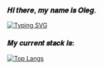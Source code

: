 ### 𝑯𝒊 𝒕𝒉𝒆𝒓𝒆, 𝒎𝒚 𝒏𝒂𝒎𝒆 𝒊𝒔 𝑶𝒍𝒆𝒈.
[![Typing SVG](https://readme-typing-svg.herokuapp.com?font=Fira+Code&weight=600&size=22&duration=2000&pause=2000&color=8E0CF7&background=FF1E1E00&width=435&lines=Vue.js+Front-end+Developer)](https://git.io/typing-svg)
### 𝑴𝒚 𝒄𝒖𝒓𝒓𝒆𝒏𝒕 𝒔𝒕𝒂𝒄𝒌 𝒊𝒔:
[![Top Langs](https://github-readme-stats.vercel.app/api/top-langs/?username=anuraghazra&layout=compact)](https://github.com/anuraghazra/github-readme-stats)

<!--
**KiditsGood/KiditsGood** is a ✨ _special_ ✨ repository because its `README.md` (this file) appears on your GitHub profile.

Here are some ideas to get you started:

- 🔭 I’m currently working on ...
- 🌱 I’m currently learning ...
- 👯 I’m looking to collaborate on ...
- 🤔 I’m looking for help with ...
- 💬 Ask me about ...
- 📫 How to reach me: ...
- 😄 Pronouns: ...
- ⚡ Fun fact: ...
-->
